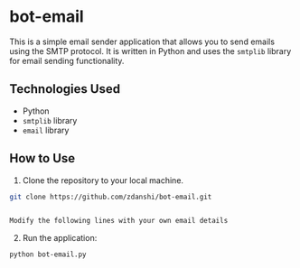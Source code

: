 # bot-email

This is a simple email sender application that allows you to send emails using the SMTP protocol. It is written in Python and uses the `smtplib` library for email sending functionality.

## Technologies Used

- Python
- `smtplib` library
- `email` library

## How to Use

1. Clone the repository to your local machine.

```bash
git clone https://github.com/zdanshi/bot-email.git


Modify the following lines with your own email details

````
2. Run the application:
```bash
python bot-email.py

